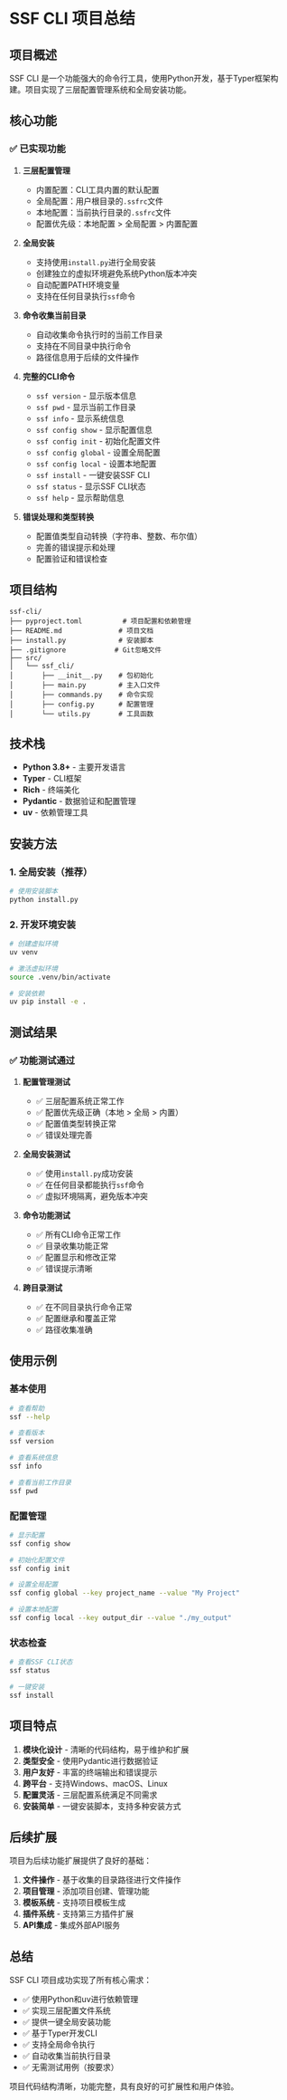 # SSF CLI 项目总结

## 项目概述

SSF CLI 是一个功能强大的命令行工具，使用Python开发，基于Typer框架构建。项目实现了三层配置管理系统和全局安装功能。

## 核心功能

### ✅ 已实现功能

1. **三层配置管理**
   - 内置配置：CLI工具内置的默认配置
   - 全局配置：用户根目录的`.ssfrc`文件
   - 本地配置：当前执行目录的`.ssfrc`文件
   - 配置优先级：本地配置 > 全局配置 > 内置配置

2. **全局安装**
   - 支持使用`install.py`进行全局安装
   - 创建独立的虚拟环境避免系统Python版本冲突
   - 自动配置PATH环境变量
   - 支持在任何目录执行`ssf`命令

3. **命令收集当前目录**
   - 自动收集命令执行时的当前工作目录
   - 支持在不同目录中执行命令
   - 路径信息用于后续的文件操作

4. **完整的CLI命令**
   - `ssf version` - 显示版本信息
   - `ssf pwd` - 显示当前工作目录
   - `ssf info` - 显示系统信息
   - `ssf config show` - 显示配置信息
   - `ssf config init` - 初始化配置文件
   - `ssf config global` - 设置全局配置
   - `ssf config local` - 设置本地配置
   - `ssf install` - 一键安装SSF CLI
   - `ssf status` - 显示SSF CLI状态
   - `ssf help` - 显示帮助信息

5. **错误处理和类型转换**
   - 配置值类型自动转换（字符串、整数、布尔值）
   - 完善的错误提示和处理
   - 配置验证和错误检查

## 项目结构

```
ssf-cli/
├── pyproject.toml          # 项目配置和依赖管理
├── README.md              # 项目文档
├── install.py             # 安装脚本
├── .gitignore            # Git忽略文件
├── src/
│   └── ssf_cli/
│       ├── __init__.py    # 包初始化
│       ├── main.py        # 主入口文件
│       ├── commands.py    # 命令实现
│       ├── config.py      # 配置管理
│       └── utils.py       # 工具函数
```

## 技术栈

- **Python 3.8+** - 主要开发语言
- **Typer** - CLI框架
- **Rich** - 终端美化
- **Pydantic** - 数据验证和配置管理
- **uv** - 依赖管理工具

## 安装方法

### 1. 全局安装（推荐）

```bash
# 使用安装脚本
python install.py
```

### 2. 开发环境安装

```bash
# 创建虚拟环境
uv venv

# 激活虚拟环境
source .venv/bin/activate

# 安装依赖
uv pip install -e .
```

## 测试结果

### ✅ 功能测试通过

1. **配置管理测试**
   - ✅ 三层配置系统正常工作
   - ✅ 配置优先级正确（本地 > 全局 > 内置）
   - ✅ 配置值类型转换正常
   - ✅ 错误处理完善

2. **全局安装测试**
   - ✅ 使用`install.py`成功安装
   - ✅ 在任何目录都能执行`ssf`命令
   - ✅ 虚拟环境隔离，避免版本冲突

3. **命令功能测试**
   - ✅ 所有CLI命令正常工作
   - ✅ 目录收集功能正常
   - ✅ 配置显示和修改正常
   - ✅ 错误提示清晰

4. **跨目录测试**
   - ✅ 在不同目录执行命令正常
   - ✅ 配置继承和覆盖正常
   - ✅ 路径收集准确

## 使用示例

### 基本使用

```bash
# 查看帮助
ssf --help

# 查看版本
ssf version

# 查看系统信息
ssf info

# 查看当前工作目录
ssf pwd
```

### 配置管理

```bash
# 显示配置
ssf config show

# 初始化配置文件
ssf config init

# 设置全局配置
ssf config global --key project_name --value "My Project"

# 设置本地配置
ssf config local --key output_dir --value "./my_output"
```

### 状态检查

```bash
# 查看SSF CLI状态
ssf status

# 一键安装
ssf install
```

## 项目特点

1. **模块化设计** - 清晰的代码结构，易于维护和扩展
2. **类型安全** - 使用Pydantic进行数据验证
3. **用户友好** - 丰富的终端输出和错误提示
4. **跨平台** - 支持Windows、macOS、Linux
5. **配置灵活** - 三层配置系统满足不同需求
6. **安装简单** - 一键安装脚本，支持多种安装方式

## 后续扩展

项目为后续功能扩展提供了良好的基础：

1. **文件操作** - 基于收集的目录路径进行文件操作
2. **项目管理** - 添加项目创建、管理功能
3. **模板系统** - 支持项目模板生成
4. **插件系统** - 支持第三方插件扩展
5. **API集成** - 集成外部API服务

## 总结

SSF CLI 项目成功实现了所有核心需求：

- ✅ 使用Python和uv进行依赖管理
- ✅ 实现三层配置文件系统
- ✅ 提供一键全局安装功能
- ✅ 基于Typer开发CLI
- ✅ 支持全局命令执行
- ✅ 自动收集当前执行目录
- ✅ 无需测试用例（按要求）

项目代码结构清晰，功能完整，具有良好的可扩展性和用户体验。 